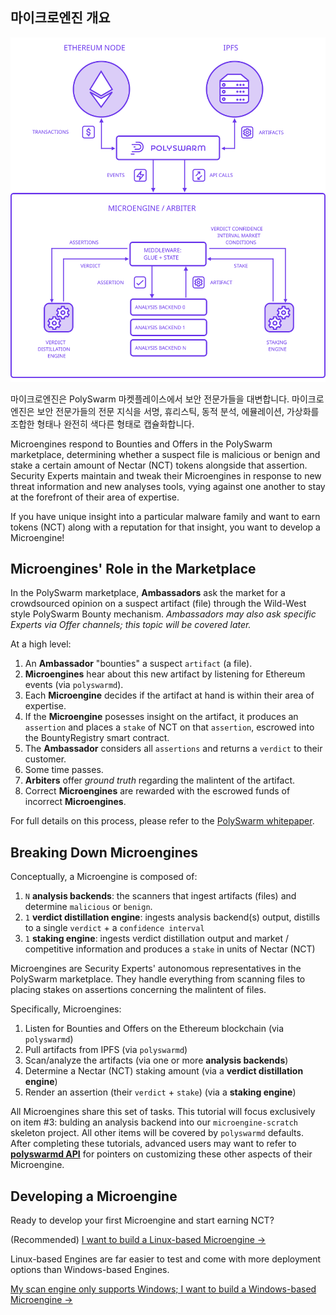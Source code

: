 ## 마이크로엔진 개요

![마이크로엔진 아키텍처](/public-src/images/microengine-architecture.svg)

마이크로엔진은 PolySwarm 마켓플레이스에서 보안 전문가들을 대변합니다. 마이크로엔진은 보안 전문가들의 전문 지식을 서명, 휴리스틱, 동적 분석, 에뮬레이션, 가상화를 조합한 형태나 완전히 색다른 형태로 캡슐화합니다.

Microengines respond to Bounties and Offers in the PolySwarm marketplace, determining whether a suspect file is malicious or benign and stake a certain amount of Nectar (NCT) tokens alongside that assertion. Security Experts maintain and tweak their Microengines in response to new threat information and new analyses tools, vying against one another to stay at the forefront of their area of expertise.

If you have unique insight into a particular malware family and want to earn tokens (NCT) along with a reputation for that insight, you want to develop a Microengine!

## Microengines' Role in the Marketplace

In the PolySwarm marketplace, **Ambassadors** ask the market for a crowdsourced opinion on a suspect artifact (file) through the Wild-West style PolySwarm Bounty mechanism. *Ambassadors may also ask specific Experts via Offer channels; this topic will be covered later.*

At a high level:

1. An **Ambassador** "bounties" a suspect `artifact` (a file).
2. **Microengines** hear about this new artifact by listening for Ethereum events (via `polyswarmd`).
3. Each **Microengine** decides if the artifact at hand is within their area of expertise.
4. If the **Microengine** posesses insight on the artifact, it produces an `assertion` and places a `stake` of NCT on that `assertion`, escrowed into the BountyRegistry smart contract.
5. The **Ambassador** considers all `assertions` and returns a `verdict` to their customer.
6. Some time passes.
7. **Arbiters** offer *ground truth* regarding the malintent of the artifact.
8. Correct **Microengines** are rewarded with the escrowed funds of incorrect **Microengines**.

For full details on this process, please refer to the [PolySwarm whitepaper](https://polyswarm.io/polyswarm-whitepaper.pdf).

## Breaking Down Microengines

Conceptually, a Microengine is composed of:

1. `N` **analysis backends**: the scanners that ingest artifacts (files) and determine `malicious` or `benign`.
2. `1` **verdict distillation engine**: ingests analysis backend(s) output, distills to a single `verdict` + a `confidence interval`
3. `1` **staking engine**: ingests verdict distillation output and market / competitive information and produces a `stake` in units of Nectar (NCT)

Microengines are Security Experts' autonomous representatives in the PolySwarm marketplace. They handle everything from scanning files to placing stakes on assertions concerning the malintent of files.

Specifically, Microengines:

1. Listen for Bounties and Offers on the Ethereum blockchain (via `polyswarmd`)
2. Pull artifacts from IPFS (via `polyswarmd`)
3. Scan/analyze the artifacts (via one or more **analysis backends**)
4. Determine a Nectar (NCT) staking amount (via a **verdict distillation engine**)
5. Render an assertion (their `verdict` + `stake`) (via a **staking engine**)

All Microengines share this set of tasks. This tutorial will focus exclusively on item #3: bulding an analysis backend into our `microengine-scratch` skeleton project. All other items will be covered by `polyswarmd` defaults. After completing these tutorials, advanced users may want to refer to [**polyswarmd API**](/polyswarmd-api/) for pointers on customizing these other aspects of their Microengine.

## Developing a Microengine

Ready to develop your first Microengine and start earning NCT?

(Recommended) [I want to build a Linux-based Microengine →](/development-environment-linux/)

Linux-based Engines are far easier to test and come with more deployment options than Windows-based Engines.

[My scan engine only supports Windows; I want to build a Windows-based Microengine →](/development-environment-windows/)